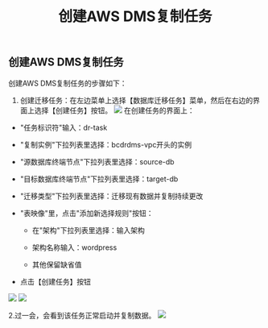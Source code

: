 ﻿---
title: "创建AWS DMS复制任务"
chapter: false
weight: 52
---

## 创建AWS DMS复制任务

创建AWS DMS复制任务的步骤如下：

1. 创建迁移任务：在左边菜单上选择【数据库迁移任务】菜单，然后在右边的界面上选择【创建任务】按钮。
![](/images/DataSyncWithDMS/createTask1.png)
在创建任务的界面上：

* "任务标识符"输入：dr-task

* "复制实例"下拉列表里选择：bcdrdms-vpc开头的实例

* "源数据库终端节点"下拉列表里选择：source-db

* "目标数据库终端节点"下拉列表里选择：target-db

* "迁移类型"下拉列表里选择：迁移现有数据并复制持续更改

* "表映像"里，点击"添加新选择规则"按钮：

  * 在"架构"下拉列表里选择：输入架构

  * 架构名称输入：wordpress

  * 其他保留缺省值

* 点击【创建任务】按钮

![](/images/DataSyncWithDMS/createTask2.png)
![](/images/DataSyncWithDMS/createTask3.png)

2.过一会，会看到该任务正常启动并复制数据。
![](/images/DataSyncWithDMS/createTask4.png)







